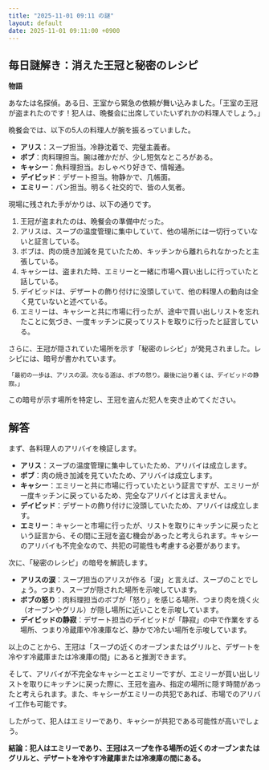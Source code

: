 ```yaml
---
title: "2025-11-01 09:11 の謎"
layout: default
date: 2025-11-01 09:11:00 +0900
---
```

## 毎日謎解き：消えた王冠と秘密のレシピ

**物語**

あなたは名探偵。ある日、王室から緊急の依頼が舞い込みました。「王室の王冠が盗まれたのです！犯人は、晩餐会に出席していたいずれかの料理人でしょう。」

晩餐会では、以下の5人の料理人が腕を振るっていました。

*   **アリス**：スープ担当。冷静沈着で、完璧主義者。
*   **ボブ**：肉料理担当。腕は確かだが、少し短気なところがある。
*   **キャシー**：魚料理担当。おしゃべり好きで、情報通。
*   **デイビッド**：デザート担当。物静かで、几帳面。
*   **エミリー**：パン担当。明るく社交的で、皆の人気者。

現場に残された手がかりは、以下の通りです。

1.  王冠が盗まれたのは、晩餐会の準備中だった。
2.  アリスは、スープの温度管理に集中していて、他の場所には一切行っていないと証言している。
3.  ボブは、肉の焼き加減を見ていたため、キッチンから離れられなかったと主張している。
4.  キャシーは、盗まれた時、エミリーと一緒に市場へ買い出しに行っていたと話している。
5.  デイビッドは、デザートの飾り付けに没頭していて、他の料理人の動向は全く見ていないと述べている。
6.  エミリーは、キャシーと共に市場に行ったが、途中で買い出しリストを忘れたことに気づき、一度キッチンに戻ってリストを取りに行ったと証言している。

さらに、王冠が隠されていた場所を示す「秘密のレシピ」が発見されました。レシピには、暗号が書かれています。

```
「最初の一歩は、アリスの涙。次なる道は、ボブの怒り。最後に辿り着くは、デイビッドの静寂。」
```

この暗号が示す場所を特定し、王冠を盗んだ犯人を突き止めてください。

## 解答

まず、各料理人のアリバイを検証します。

*   **アリス**：スープの温度管理に集中していたため、アリバイは成立します。
*   **ボブ**：肉の焼き加減を見ていたため、アリバイは成立します。
*   **キャシー**：エミリーと共に市場に行っていたという証言ですが、エミリーが一度キッチンに戻っているため、完全なアリバイとは言えません。
*   **デイビッド**：デザートの飾り付けに没頭していたため、アリバイは成立します。
*   **エミリー**：キャシーと市場に行ったが、リストを取りにキッチンに戻ったという証言から、その間に王冠を盗む機会があったと考えられます。キャシーのアリバイも不完全なので、共犯の可能性も考慮する必要があります。

次に、「秘密のレシピ」の暗号を解読します。

*   **アリスの涙**：スープ担当のアリスが作る「涙」と言えば、スープのことでしょう。つまり、スープが隠された場所を示唆しています。
*   **ボブの怒り**：肉料理担当のボブが「怒り」を感じる場所、つまり肉を焼く火（オーブンやグリル）が隠し場所に近いことを示唆しています。
*   **デイビッドの静寂**：デザート担当のデイビッドが「静寂」の中で作業をする場所、つまり冷蔵庫や冷凍庫など、静かで冷たい場所を示唆しています。

以上のことから、王冠は「スープの近くのオーブンまたはグリルと、デザートを冷やす冷蔵庫または冷凍庫の間」にあると推測できます。

そして、アリバイが不完全なキャシーとエミリーですが、エミリーが買い出しリストを取りにキッチンに戻った際に、王冠を盗み、指定の場所に隠す時間があったと考えられます。また、キャシーがエミリーの共犯であれば、市場でのアリバイ工作も可能です。

したがって、犯人はエミリーであり、キャシーが共犯である可能性が高いでしょう。

**結論：犯人はエミリーであり、王冠はスープを作る場所の近くのオーブンまたはグリルと、デザートを冷やす冷蔵庫または冷凍庫の間にある。**
